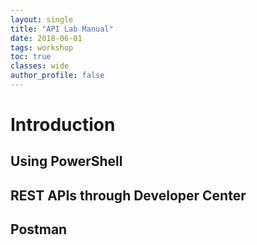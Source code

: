 ```yaml
---
layout: single
title: "API Lab Manual"
date: 2018-06-01
tags: workshop
toc: true
classes: wide
author_profile: false
---
```

# Introduction

## Using PowerShell

## REST APIs through Developer Center

## Postman